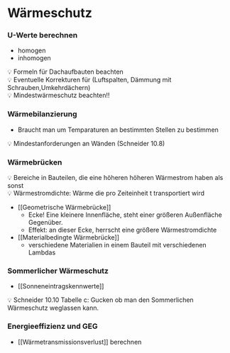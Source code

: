 # Wärmeschutz

### U-Werte berechnen

- homogen
- inhomogen

<aside>
💡 Formeln für Dachaufbauten beachten

</aside>

<aside>
💡 Eventuelle Korrekturen für (Luftspalten, Dämmung mit Schrauben,Umkehrdächern)

</aside>

<aside>
💡 Mindestwärmeschutz beachten!!

</aside>

### Wärmebilanzierung

- Braucht man um Temparaturen an bestimmten Stellen zu bestimmen

<aside>
💡 Mindestanforderungen an Wänden (Schneider 10.8)

</aside>

### Wärmebrücken

<aside>
💡 Bereiche in Bauteilen, die eine höheren höheren Wärmestrom haben als sonst

</aside>

<aside>
💡 Wärmestromdichte: Wärme die pro Zeiteinheit t transportiert wird

</aside>

- [[Geometrische Wärmebrücke]]
    - Ecke! Eine kleinere Innenfläche, steht einer größeren Außenfläche Gegenüber.
    - Effekt: an dieser Ecke, herrscht eine größere Wärmestromdichte
- [[Materialbedingte Wärmebrücke]]
    - verschiedene Materialien in einem Bauteil mit verschiedenen Lambdas

### Sommerlicher Wärmeschutz

- [[Sonneneintragskennwerte]]

<aside>
💡 Schneider 10.10 Tabelle c: Gucken ob man den Sommerlichen Wärmeschutz weglassen kann.

</aside>

### Energieeffizienz und GEG

- [[Wärmetransmissionsverlust]] berechnen